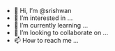 - 👋 Hi, I’m @srishwan
- 👀 I’m interested in ...
- 🌱 I’m currently learning ...
- 💞️ I’m looking to collaborate on ...
- 📫 How to reach me ...

<!---
srishwan/srishwan is a ✨ special ✨ repository because its `README.md` (this file) appears on your GitHub profile.
You can click the Preview link to take a look at your changes.


LOST
--->
